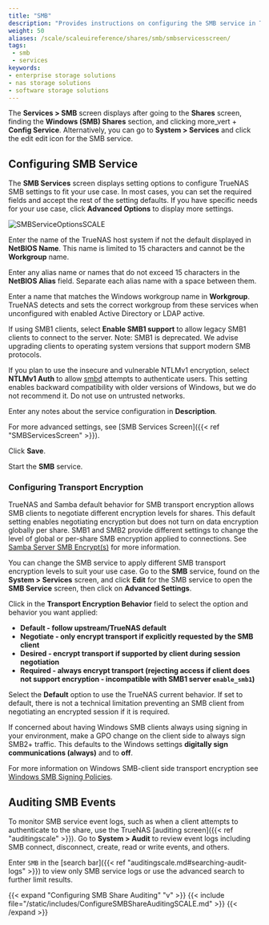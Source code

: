 ```yaml
---
title: "SMB"
description: "Provides instructions on configuring the SMB service in TrueNAS."
weight: 50
aliases: /scale/scaleuireference/shares/smb/smbservicesscreen/
tags:
 - smb
 - services
keywords:
- enterprise storage solutions
- nas storage solutions
- software storage solutions
---
```


The **Services > SMB** screen displays after going to the **Shares** screen, finding the **Windows (SMB) Shares** section, and clicking <span class="material-icons">more_vert</span> + **Config Service**.
Alternatively, you can go to **System > Services** and click the <span class="material-icons">edit</span> edit icon for the SMB service.

## Configuring SMB Service
The **SMB Services** screen displays setting options to configure TrueNAS SMB settings to fit your use case. 
In most cases, you can set the required fields and accept the rest of the setting defaults. If you have specific needs for your use case, click **Advanced Options** to display more settings.

![SMBServiceOptionsSCALE](/images/SCALE/SystemSettings/SMBServiceOptionsSCALE.png "SMB Service Options")

Enter the name of the TrueNAS host system if not the default displayed in **NetBIOS Name**. This name is limited to 15 characters and cannot be the **Workgroup** name.

Enter any alias name or names that do not exceed 15 characters in the **NetBIOS Alias** field. Separate each alias name with a space between them.

Enter a name that matches the Windows workgroup name in **Workgroup**. TrueNAS detects and sets the correct workgroup from these services when unconfigured with enabled Active Directory or LDAP active.

If using SMB1 clients, select **Enable SMB1 support** to allow legacy SMB1 clients to connect to the server. Note: SMB1 is deprecated. We advise upgrading clients to operating system versions that support modern SMB protocols.

If you plan to use the insecure and vulnerable NTLMv1 encryption, select **NTLMv1 Auth** to allow [smbd](https://www.samba.org/samba/docs/current/man-html/smbd.8.html) attempts to authenticate users.
This setting enables backward compatibility with older versions of Windows, but we do not recommend it. Do not use on untrusted networks.

Enter any notes about the service configuration in **Description**.

For more advanced settings, see [SMB Services Screen]({{< ref "SMBServicesScreen" >}}).

Click **Save**.

Start the **SMB** service.

### Configuring Transport Encryption
TrueNAS and Samba default behavior for SMB transport encryption allows SMB clients to negotiate different encryption levels for shares.
This default setting enables negotiating encryption but does not turn on data encryption globally per share.
SMB1 and SMB2 provide different settings to change the level of global or per-share SMB encryption applied to connections.
See [Samba Server SMB Encrypt(s)](https://www.samba.org/samba/docs/current/man-html/smb.conf.5.html#SERVERSMBENCRYPT) for more information.

You can change the SMB service to apply different SMB transport encryption levels to suit your use case. 
Go to the **SMB** service, found on the **System  > Services** screen, and click **Edit** for the SMB service to open the **SMB Service** screen, then click on **Advanced Settings**.

Click in the **Transport Encryption Behavior** field to select the option and behavior you want applied:

* **Default - follow upstream/TrueNAS default**
* **Negotiate - only encrypt transport if explicitly requested by the SMB client**
* **Desired - encrypt transport if supported by client during session negotiation**
* **Required - always encrypt transport (rejecting access if client does not support encryption - incompatible with SMB1 server `enable_smb1`)**

Select the **Default** option to use the TrueNAS current behavior.
If set to default, there is not a technical limitation preventing an SMB client from negotiating an encrypted session if it is required.

If concerned about having Windows SMB clients always using signing in your environment, make a GPO change on the client side to always sign SMB2+ traffic.
This defaults to the Windows settings **digitally sign communications (always)** and to **off**.

For more information on Windows SMB-client side transport encryption see [Windows SMB Signing Policies](https://learn.microsoft.com/en-us/troubleshoot/windows-server/networking/overview-server-message-block-signing#policy-locations-for-smb-signing).

## Auditing SMB Events

To monitor SMB service event logs, such as when a client attempts to authenticate to the share, use the TrueNAS [auditing screen]({{< ref "auditingscale" >}}).
Go to **System > Audit** to review event logs including SMB connect, disconnect, create, read or write events, and others.

Enter `SMB` in the [search bar]({{< ref "auditingscale.md#searching-audit-logs" >}}) to view only SMB service logs or use the advanced search to further limit results.

{{< expand "Configuring SMB Share Auditing" "v" >}}
{{< include file="/static/includes/ConfigureSMBShareAuditingSCALE.md" >}}
{{< /expand >}}
